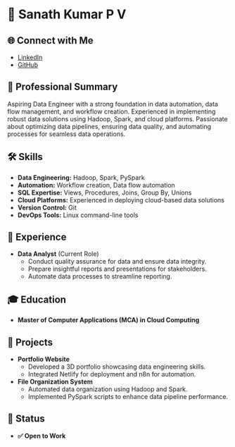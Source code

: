 # 🚀 Sanath Kumar P V

## 🌐 Connect with Me
- [LinkedIn](https://www.linkedin.com/in/sanath-kumar-pv-b4ba8b27b)  
- [GitHub](https://github.com/AkumaBlazeX)

## 💼 Professional Summary
Aspiring Data Engineer with a strong foundation in data automation, data flow management, and workflow creation. Experienced in implementing robust data solutions using Hadoop, Spark, and cloud platforms. Passionate about optimizing data pipelines, ensuring data quality, and automating processes for seamless data operations.

## 🛠️ Skills
- **Data Engineering:** Hadoop, Spark, PySpark
- **Automation:** Workflow creation, Data flow automation
- **SQL Expertise:** Views, Procedures, Joins, Group By, Unions
- **Cloud Platforms:** Experienced in deploying cloud-based data solutions
- **Version Control:** Git
- **DevOps Tools:** Linux command-line tools

## 🎯 Experience
- **Data Analyst** (Current Role)
  - Conduct quality assurance for data and ensure data integrity.
  - Prepare insightful reports and presentations for stakeholders.
  - Automate data processes to streamline reporting.

## 🎓 Education
- **Master of Computer Applications (MCA) in Cloud Computing**

## 📂 Projects
- **Portfolio Website**
  - Developed a 3D portfolio showcasing data engineering skills.
  - Integrated Netlify for deployment and n8n for automation.
- **File Organization System**
  - Automated data organization using Hadoop and Spark.
  - Implemented PySpark scripts to enhance data pipeline performance.

## 📢 Status
- **✅ Open to Work**
